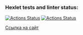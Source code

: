### Hexlet tests and linter status:
[![Actions Status](https://github.com/elisad5791/php-project-9/workflows/hexlet-check/badge.svg)](https://github.com/elisad5791/php-project-9/actions)
[![Actions Status](https://github.com/elisad5791/php-project-9/workflows/ci/badge.svg)](https://github.com/elisad5791/php-project-9/actions)

[Ссылка на сайт](https://php-project-9-production.up.railway.app/)
